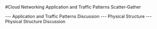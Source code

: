 #Cloud Networking
Application and Traffic Patterns
  Scatter-Gather
  
--- Application and Traffic Patterns Discussion
--- Physical Structure
--- Physical Structure Discussion
